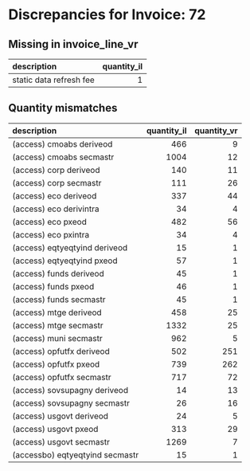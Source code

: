 # Discrepancies for Invoice: 72

## Missing in invoice_line_vr

| description             |   quantity_il |
|:------------------------|--------------:|
| static data refresh fee |             1 |

## Quantity mismatches

| description                     |   quantity_il |   quantity_vr |
|:--------------------------------|--------------:|--------------:|
| (access) cmoabs deriveod        |           466 |             9 |
| (access) cmoabs secmastr        |          1004 |            12 |
| (access) corp deriveod          |           140 |            11 |
| (access) corp secmastr          |           111 |            26 |
| (access) eco deriveod           |           337 |            44 |
| (access) eco derivintra         |            34 |             4 |
| (access) eco pxeod              |           482 |            56 |
| (access) eco pxintra            |            34 |             4 |
| (access) eqtyeqtyind deriveod   |            15 |             1 |
| (access) eqtyeqtyind pxeod      |            57 |             1 |
| (access) funds deriveod         |            45 |             1 |
| (access) funds pxeod            |            46 |             1 |
| (access) funds secmastr         |            45 |             1 |
| (access) mtge deriveod          |           458 |            25 |
| (access) mtge secmastr          |          1332 |            25 |
| (access) muni secmastr          |           962 |             5 |
| (access) opfutfx deriveod       |           502 |           251 |
| (access) opfutfx pxeod          |           739 |           262 |
| (access) opfutfx secmastr       |           717 |            72 |
| (access) sovsupagny deriveod    |            14 |            13 |
| (access) sovsupagny secmastr    |            26 |            16 |
| (access) usgovt deriveod        |            24 |             5 |
| (access) usgovt pxeod           |           313 |            29 |
| (access) usgovt secmastr        |          1269 |             7 |
| (accessbo) eqtyeqtyind secmastr |            15 |             1 |

